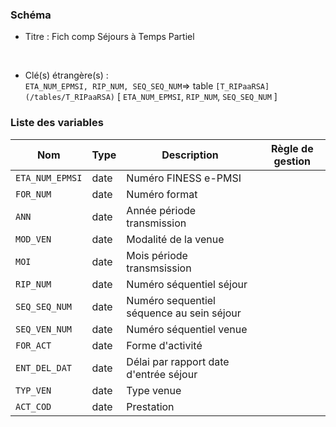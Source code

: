 ### Schéma


- Titre : Fich comp Séjours à Temps Partiel
<br />



- Clé(s) étrangère(s) : <br />
`ETA_NUM_EPMSI, RIP_NUM, SEQ_SEQ_NUM`=> table `[T_RIPaaRSA](/tables/T_RIPaaRSA)` [ `ETA_NUM_EPMSI`, `RIP_NUM`, `SEQ_SEQ_NUM` ]<br />

 
### Liste des variables

Nom | Type | Description | Règle de gestion
-|-|-|-
`ETA_NUM_EPMSI`| date |Numéro FINESS e-PMSI||
`FOR_NUM`| date |Numéro format||
`ANN`| date |Année période transmission||
`MOD_VEN`| date |Modalité de la venue||
`MOI`| date |Mois période transmsission||
`RIP_NUM`| date |Numéro séquentiel séjour||
`SEQ_SEQ_NUM`| date |Numéro sequentiel séquence au sein séjour||
`SEQ_VEN_NUM`| date |Numéro séquentiel venue||
`FOR_ACT`| date |Forme d'activité||
`ENT_DEL_DAT`| date |Délai par rapport date d'entrée séjour||
`TYP_VEN`| date |Type venue||
`ACT_COD`| date |Prestation||